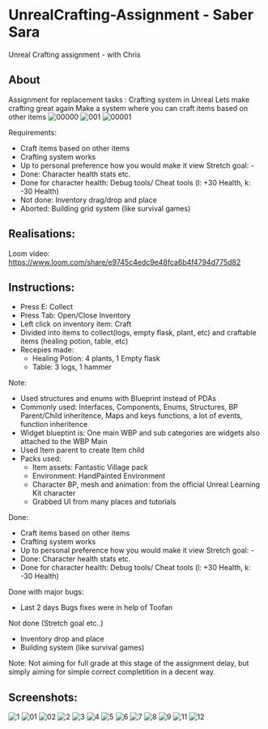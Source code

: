 # UnrealCrafting-Assignment - Saber Sara
Unreal Crafting assignment - with Chris

## About
Assignment for replacement tasks : Crafting system in Unreal
Lets make crafting great again
Make a system where you can craft items based on other items
![00000](https://user-images.githubusercontent.com/20385915/221874014-404a4339-4902-497e-8030-5fa547927bfc.png)
![001](https://user-images.githubusercontent.com/20385915/221874032-40bfacd2-212b-489b-9358-1494ed2d5ec6.png)
![00001](https://user-images.githubusercontent.com/20385915/221874210-7efab01d-77b0-476d-84b6-1a0d3c9e65d8.png)

Requirements:
- Craft items based on other items
- Crafting system works
- Up to personal preference how you would make it view
Stretch goal: -
- Done: Character health stats etc.
- Done for character health: Debug tools/ Cheat tools (l: +30 Health, k: -30 Health)
- Not done: Inventory drag/drop and place
- Aborted: Building grid system (like survival games)

## Realisations:

Loom video:
https://www.loom.com/share/e9745c4edc9e48fca6b4f4794d775d82



## Instructions:
- Press E: Collect
- Press Tab: Open/Close Inventory
- Left click on inventory item: Craft
- Divided into items to collect(logs, empty flask, plant, etc) and craftable items (healing potion, table, etc)
- Recepies made: 
  - Healing Potion: 4 plants, 1 Empty flask
  - Table: 3 logs, 1 hammer

Note: 
- Used structures and enums with Blueprint instead of PDAs
- Commonly used: Interfaces, Components, Enums, Structures, BP Parent/Child inheritence, Maps and keys functions, a lot of events, function inheritence
- Widget blueptint is: One main WBP and sub categories are widgets also attached to the WBP Main
- Used Item parent to create Item child
- Packs used:
  - Item assets: Fantastic Village pack
  - Environment: HandPainted Environment
  - Character BP, mesh and animation: from the official Unreal Learning Kit character
  - Grabbed UI from many places and tutorials



Done:
- Craft items based on other items
- Crafting system works
- Up to personal preference how you would make it view
Stretch goal: -
- Done: Character health stats etc.
- Done for character health: Debug tools/ Cheat tools (l: +30 Health, k: -30 Health)


Done with major bugs:
- Last 2 days Bugs fixes were in help of Toofan

Not done (Stretch goal etc..)
- Inventory drop and place
- Building system (like survival games)

Note: Not aiming for full grade at this stage of the assignment delay, but simply aiming for simple correct completition in a decent way.

## Screenshots:
![1](https://user-images.githubusercontent.com/20385915/221874417-a582bb48-e365-4419-89a1-00a4ed70fa2c.png)
![01](https://user-images.githubusercontent.com/20385915/221874438-9eb5dbc8-b1a0-4443-9ea9-b40b81cf5660.png)
![02](https://user-images.githubusercontent.com/20385915/221874052-90454cf0-1a68-420a-b28f-e638ebb4fa72.png)
![2](https://user-images.githubusercontent.com/20385915/221874476-6fc1e19c-1aea-4a46-af44-f8ee6a654610.png)
![3](https://user-images.githubusercontent.com/20385915/221874502-efb5ac48-49bc-4e83-8b17-2d1a1040158d.png)
![4](https://user-images.githubusercontent.com/20385915/221874521-edcb1f3b-ab19-4f80-832f-e71757d6f0d0.png)
![5](https://user-images.githubusercontent.com/20385915/221874537-80b1c8b3-1476-4227-9308-d1a294533786.png)
![6](https://user-images.githubusercontent.com/20385915/221874620-27428f63-6383-411b-9e0f-58d7fb7e1ed4.png)
![7](https://user-images.githubusercontent.com/20385915/221874634-b240a136-9187-4dcc-b0a4-b23b24d4d828.png)
![8](https://user-images.githubusercontent.com/20385915/221874654-f8829ac9-440c-429e-bbb5-3fac07ac61ca.png)
![9](https://user-images.githubusercontent.com/20385915/221874668-e2dde408-a39f-4ec8-bf44-68202c684fb3.png)
![11](https://user-images.githubusercontent.com/20385915/221874688-9e1e14b7-0a33-43af-8f22-2c824e9b7a8a.png)
![12](https://user-images.githubusercontent.com/20385915/221874705-57993b52-3320-4e3f-93b0-78ecdbf42bcb.png)

